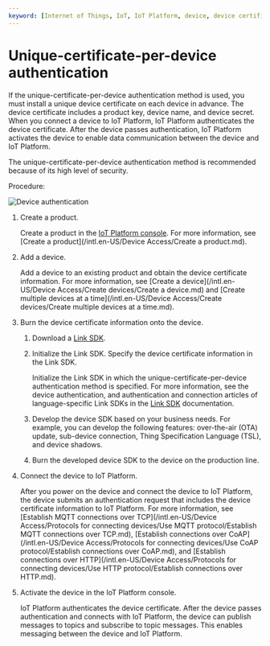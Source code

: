 ```yaml
---
keyword: [Internet of Things, IoT, IoT Platform, device, device certificate, authenticate connection, unique-certificate-per-device, security authentication, ProductKey, DeviceName, DeviceSecret, device activation]
---
```


# Unique-certificate-per-device authentication

If the unique-certificate-per-device authentication method is used, you must install a unique device certificate on each device in advance. The device certificate includes a product key, device name, and device secret. When you connect a device to IoT Platform, IoT Platform authenticates the device certificate. After the device passes authentication, IoT Platform activates the device to enable data communication between the device and IoT Platform.

The unique-certificate-per-device authentication method is recommended because of its high level of security.

Procedure:

![Device authentication](https://static-aliyun-doc.oss-accelerate.aliyuncs.com/assets/img/en-US/4477929951/p32767.png)

1.  Create a product.

    Create a product in the [IoT Platform console](http://iot.console.aliyun.com/). For more information, see [Create a product](/intl.en-US/Device Access/Create a product.md).

2.  Add a device.

    Add a device to an existing product and obtain the device certificate information. For more information, see [Create a device](/intl.en-US/Device Access/Create devices/Create a device.md) and [Create multiple devices at a time](/intl.en-US/Device Access/Create devices/Create multiple devices at a time.md).

3.  Burn the device certificate information onto the device.

    1.  Download a [Link SDK](https://www.alibabacloud.com/help/doc-detail/96627.htm).

    2.  Initialize the Link SDK. Specify the device certificate information in the Link SDK.

        Initialize the Link SDK in which the unique-certificate-per-device authentication method is specified. For more information, see the device authentication, and authentication and connection articles of language-specific Link SDKs in the [Link SDK](https://www.alibabacloud.com/help/doc-detail/96627.htm) documentation.

    3.  Develop the device SDK based on your business needs. For example, you can develop the following features: over-the-air \(OTA\) update, sub-device connection, Thing Specification Language \(TSL\), and device shadows.

    4.  Burn the developed device SDK to the device on the production line.

4.  Connect the device to IoT Platform.

    After you power on the device and connect the device to IoT Platform, the device submits an authentication request that includes the device certificate information to IoT Platform. For more information, see [Establish MQTT connections over TCP](/intl.en-US/Device Access/Protocols for connecting devices/Use MQTT protocol/Establish MQTT connections over TCP.md), [Establish connections over CoAP](/intl.en-US/Device Access/Protocols for connecting devices/Use CoAP protocol/Establish connections over CoAP.md), and [Establish connections over HTTP](/intl.en-US/Device Access/Protocols for connecting devices/Use HTTP protocol/Establish connections over HTTP.md).

5.  Activate the device in the IoT Platform console.

    IoT Platform authenticates the device certificate. After the device passes authentication and connects with IoT Platform, the device can publish messages to topics and subscribe to topic messages. This enables messaging between the device and IoT Platform.


